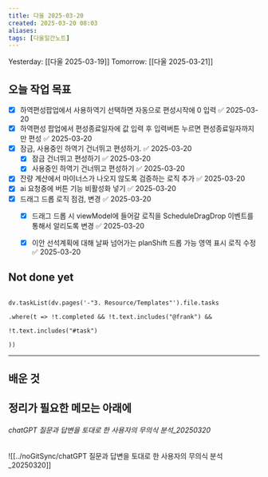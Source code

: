 ```yaml
---
title: 다울 2025-03-20
created: 2025-03-20 08:03
aliases: 
tags: [다울일간노트]
---
```


Yesterday: [[다울 2025-03-19]] 
Tomorrow: [[다울 2025-03-21]] 

## 오늘 작업 목표

- [x] 하역편성팝업에서 사용하역기 선택하면 자동으로 편성시작에 0 입력 ✅ 2025-03-20
- [x] 하역편성 팝업에서 편성종료일자에 값 입력 후 입력버튼 누르면 편성종료일자까지만 편성 ✅ 2025-03-20
- [x] 잠금, 사용중인 하역기 건너뛰고 편성하기. ✅ 2025-03-20
	- [x] 잠금 건너뛰고 편성하기 ✅ 2025-03-20
	- [x] 사용중인 하역기 건너뛰고 편성하기 ✅ 2025-03-20
- [x] 잔량 계산에서 마이너스가 나오지 않도록 검증하는 로직 추가 ✅ 2025-03-20
- [x] ai 요청중에 버튼 기능 비활성화 넣기 ✅ 2025-03-20
- [x] 드래그 드롭 로직 점검, 변경 ✅ 2025-03-20
	- [x] 드래그 드롭 시 viewModel에 들어갈 로직을 ScheduleDragDrop 이벤트를 통해서 알리도록 변경 ✅ 2025-03-20
	- [x] 이안 선석계획에 대해 날짜 넘어가는 planShift 드롭 가능 영역 표시 로직 수정 ✅ 2025-03-20



## Not done yet

```dataviewjs

dv.taskList(dv.pages('-"3. Resource/Templates"').file.tasks

.where(t => !t.completed && !t.text.includes("@frank") &&

!t.text.includes("#task")

))

```

---

## 배운 것




## 정리가 필요한 메모는 아래에

###### chatGPT 질문과 답변을 토대로 한 사용자의 무의식 분석_20250320
![[../noGitSync/chatGPT 질문과 답변을 토대로 한 사용자의 무의식 분석_20250320]]

